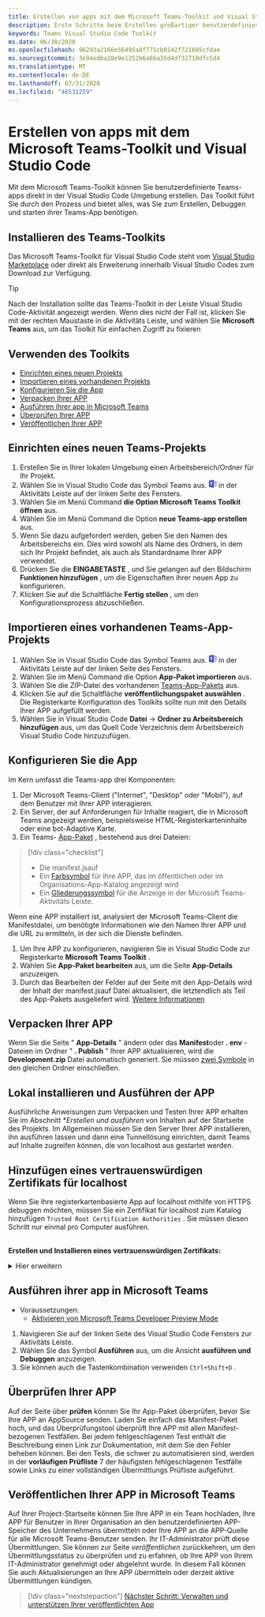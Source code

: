 ```yaml
---
title: Erstellen von apps mit dem Microsoft Teams-Toolkit und Visual Studio Code
description: Erste Schritte beim Erstellen großartiger benutzerdefinierter apps direkt in Visual Studio Code mit dem Microsoft Teams-Toolkit
keywords: Teams Visual Studio Code Toolkit
ms.date: 06/30/2020
ms.openlocfilehash: 96293a2166e56495a8f775cb0142f721605cfdae
ms.sourcegitcommit: 3e94edba28e9e1252b6a6ba35d4df32710dfc5d4
ms.translationtype: MT
ms.contentlocale: de-DE
ms.lasthandoff: 07/31/2020
ms.locfileid: "46531259"
---
```

# <a name="build-apps-with-the-microsoft-teams-toolkit-and-visual-studio-code"></a>Erstellen von apps mit dem Microsoft Teams-Toolkit und Visual Studio Code

Mit dem Microsoft Teams-Toolkit können Sie benutzerdefinierte Teams-apps direkt in der Visual Studio Code Umgebung erstellen. Das Toolkit führt Sie durch den Prozess und bietet alles, was Sie zum Erstellen, Debuggen und starten ihrer Teams-App benötigen.

## <a name="installing-the-teams-toolkit"></a>Installieren des Teams-Toolkits

Das Microsoft Teams-Toolkit für Visual Studio Code steht vom [Visual Studio Marketplace](https://aka.ms/teams-toolkit) oder direkt als Erweiterung innerhalb Visual Studio Codes zum Download zur Verfügung.

> [!TIP]
> Nach der Installation sollte das Teams-Toolkit in der Leiste Visual Studio Code-Aktivität angezeigt werden. Wenn dies nicht der Fall ist, klicken Sie mit der rechten Maustaste in die Aktivitäts Leiste, und wählen Sie **Microsoft Teams** aus, um das Toolkit für einfachen Zugriff zu fixieren

## <a name="using-the-toolkit"></a>Verwenden des Toolkits

- [Einrichten eines neuen Projekts](#set-up-a-new-teams-project)
- [Importieren eines vorhandenen Projekts](#import-an-existing-teams-app-project)
- [Konfigurieren Sie die App](#configure-your-app)
- [Verpacken Ihrer APP](#package-your-app)
- [Ausführen ihrer app in Microsoft Teams](#run-your-app-in-teams)
- [Überprüfen Ihrer APP](#validate-your-app)
- [Veröffentlichen Ihrer APP](#publish-your-app-to-teams)

## <a name="set-up-a-new-teams-project"></a>Einrichten eines neuen Teams-Projekts

1. Erstellen Sie in Ihrer lokalen Umgebung einen Arbeitsbereich/Ordner für Ihr Projekt.
1. Wählen Sie in Visual Studio Code das Symbol Teams aus. ![Teams-Symbol](../assets/icons/favicon-16x16.png) in der Aktivitäts Leiste auf der linken Seite des Fensters.
1. Wählen Sie im Menü Command **die Option Microsoft Teams Toolkit öffnen** aus.
1. Wählen Sie im Menü Command die Option **neue Teams-app erstellen** aus.
1. Wenn Sie dazu aufgefordert werden, geben Sie den Namen des Arbeitsbereichs ein. Dies wird sowohl als Name des Ordners, in dem sich Ihr Projekt befindet, als auch als Standardname Ihrer APP verwendet.
1. Drücken Sie die **EINGABETASTE** , und Sie gelangen auf den Bildschirm **Funktionen hinzufügen** , um die Eigenschaften ihrer neuen App zu konfigurieren.
1. Klicken Sie auf die Schaltfläche **Fertig stellen** , um den Konfigurationsprozess abzuschließen.

## <a name="import-an-existing-teams-app-project"></a>Importieren eines vorhandenen Teams-App-Projekts

1. Wählen Sie in Visual Studio Code das Symbol Teams aus. ![Teams-Symbol](../assets/icons/favicon-16x16.png) in der Aktivitäts Leiste auf der linken Seite des Fensters.
1. Wählen Sie im Menü Command die Option **App-Paket importieren** aus.
1. Wählen Sie die ZIP-Datei des vorhandenen [Teams-App-Pakets](../concepts/build-and-test/apps-package.md) aus.
1. Klicken Sie auf die Schaltfläche **veröffentlichungspaket auswählen** . Die Registerkarte Konfiguration des Toolkits sollte nun mit den Details Ihrer APP aufgefüllt werden.
1. Wählen Sie in Visual Studio Code **Datei**  ->  **Ordner zu Arbeitsbereich hinzufügen** aus, um das Quell Code Verzeichnis dem Arbeitsbereich Visual Studio Code hinzuzufügen.

## <a name="configure-your-app"></a>Konfigurieren Sie die App

Im Kern umfasst die Teams-app drei Komponenten:

  1. Der Microsoft Teams-Client ("Internet", "Desktop" oder "Mobil"), auf dem Benutzer mit Ihrer APP interagieren.
  1. Ein Server, der auf Anforderungen für Inhalte reagiert, die in Microsoft Teams angezeigt werden, beispielsweise HTML-Registerkarteninhalte oder eine bot-Adaptive Karte.
  1. Ein Teams- [App-Paket](/concepts/build-and-test/apps-package.md) , bestehend aus drei Dateien:

  > [!div class="checklist"]
  >
  > - Die manifest.jsauf 
  > - Ein [Farbsymbol](../resources/schema/manifest-schema.md#icons) für Ihre APP, das im öffentlichen oder im Organisations-App-Katalog angezeigt wird
 > - Ein [Gliederungssymbol](../resources/schema/manifest-schema.md#icons) für die Anzeige in der Microsoft Teams-Aktivitäts Leiste.

Wenn eine APP installiert ist, analysiert der Microsoft Teams-Client die Manifestdatei, um benötigte Informationen wie den Namen Ihrer APP und die URL zu ermitteln, in der sich die Dienste befinden.

1. Um Ihre APP zu konfigurieren, navigieren Sie in Visual Studio Code zur Registerkarte **Microsoft Teams Toolkit** .
1. Wählen Sie **App-Paket bearbeiten** aus, um die Seite **App-Details** anzuzeigen.
1. Durch das Bearbeiten der Felder auf der Seite mit den App-Details wird der Inhalt der manifest.jsauf Datei aktualisiert, die letztendlich als Teil des App-Pakets ausgeliefert wird. [Weitere Informationen](https://aka.ms/teams-toolkit-manifest)

## <a name="package-your-app"></a>Verpacken Ihrer APP

Wenn Sie die Seite " **App-Details** " ändern oder das **Manifest**oder **. env** -Dateien im Ordner " **. Publish** " Ihrer APP aktualisieren, wird die **Development.zip** Datei automatisch generiert. Sie müssen [zwei Symbole](../concepts/build-and-test/apps-package.md#icons) in den gleichen Ordner einschließen.

## <a name="install-and-run-your-app-locally"></a>Lokal installieren und Ausführen der APP

Ausführliche Anweisungen zum Verpacken und Testen Ihrer APP erhalten Sie im Abschnitt **Erstellen und ausführen* von Inhalten auf der Startseite des Projekts. Im Allgemeinen müssen Sie den Server Ihrer APP installieren, ihn ausführen lassen und dann eine Tunnellösung einrichten, damit Teams auf Inhalte zugreifen können, die von localhost aus gestartet werden.

## <a name="add-a-trusted-certificate-for-localhost"></a>Hinzufügen eines vertrauenswürdigen Zertifikats für localhost

Wenn Sie Ihre registerkartenbasierte App auf localhost mithilfe von HTTPS debuggen möchten, müssen Sie ein Zertifikat für localhost zum Katalog hinzufügen `Trusted Root Certification Authorities` . Sie müssen diesen Schritt nur einmal pro Computer ausführen.</br></br>

**Erstellen und Installieren eines vertrauenswürdigen Zertifikats:**
<details>
  <summary>Hier erweitern</summary>

* Erstellen und Ausführen der APP
  * Folgen Sie den Anweisungen im Abschnitt **Erstellen und ausführen** der Projekt-Readme-Datei, damit Sie von bereitgestellt wird https://localhost:3000/tab . Im allgemeinen umfasst dies die Ausführung von `npm install` Then`npm start`
  * Navigieren Sie zu https://localhost:3000/tab Google Chrome oder Edge chromium.

* Erwerben Sie das SSL-Zertifikat:
  * Öffnen Sie das Fenster Chrome Developer Tools ( `ctrl + shift + i`  /  `cmd + option + i` ).
  * Klicken Sie auf die `Security` Registerkarte
  * Klicken Sie auf `View certificate` und Sie haben die Möglichkeit, das Zertifikat herunterzuladen – entweder durch Ziehen auf Ihren Desktop in OS X oder durch Klicken auf die `Details` Registerkarte in Windows und dann auf`Copy to File…`
  * Nennen Sie die Datei <*alles*>. CER, und speichern Sie Sie in einem Ordner, für den keine Zustimmung des Administrators erforderlich ist, um eine Schreibaktion auszuführen.
  
* Installieren des Zertifikats unter **Windows**
  * Wählen Sie die `DER encoded binary X.509 (.CER)` Option (die erste) aus, und speichern Sie Sie.
  * Doppelklicken Sie auf das Zertifikat, und installieren Sie es.
  * Wählen Sie`Local Machine`
  * Wählen Sie`Place all certificates in the following store`
  * Wählen Sie`Trusted Root Certification Authorities`
  * Bestätigen der Installation
  
* Installieren des Zertifikats **Mac OS X**
  * Öffnen Sie unter OS X das Dienstprogramm "Schlüsselbund-Access" und wählen Sie im `System` Menü auf der linken Seite. Klicken Sie auf das Schlosssymbol, um Änderungen zu aktivieren.
  * Klicken Sie auf die Schaltfläche Plus am unteren Rand, um ein neues Zertifikat hinzuzufügen, und wählen Sie die Datei aus, die `localhost.cer` Sie auf den Desktop gezogen haben. Klicken Sie `Always Trust` in das angezeigte Dialogfeld.
  * Nachdem Sie das Zertifikat dem System-Schlüsselbund hinzugefügt haben, doppelklicken Sie auf das Zertifikat, und erweitern Sie den `Trust` Abschnitt mit den Zertifikatdetails. Wählen Sie `Always Trust` für jede Option aus.

> [!IMPORTANT]
> Wenn Sie eine Sicherheitszertifikat Warnung erhalten, navigieren Sie zu https://localhost:3000/tab . Wenn die Website immer noch nicht vertrauenswürdig ist, starten Sie Ihren Computer neu, und localhost sollte als vertrauenswürdig akzeptiert werden.
</details>

## <a name="run-your-app-in-teams"></a>Ausführen ihrer app in Microsoft Teams
- Voraussetzungen:
  - [Aktivieren von Microsoft Teams Developer Preview Mode](https://aka.ms/teams-toolkit-enable-devpreview)

1. Navigieren Sie auf der linken Seite des Visual Studio Code Fensters zur Aktivitäts Leiste.
1. Wählen Sie das Symbol **Ausführen** aus, um die Ansicht **ausführen und Debuggen** anzuzeigen.
1. Sie können auch die Tastenkombination verwenden `Ctrl+Shift+D` .

## <a name="validate-your-app"></a>Überprüfen Ihrer APP

Auf der Seite über **prüfen** können Sie Ihr App-Paket überprüfen, bevor Sie Ihre APP an AppSource senden. Laden Sie einfach das Manifest-Paket hoch, und das Überprüfungstool überprüft Ihre APP mit allen Manifest-bezogenen Testfällen. Bei jedem fehlgeschlagenen Test enthält die Beschreibung einen Link zur Dokumentation, mit dem Sie den Fehler beheben können. Bei den Tests, die schwer zu automatisieren sind, werden in der **vorläufigen Prüfliste** 7 der häufigsten fehlgeschlagenen Testfälle sowie Links zu einer vollständigen Übermittlungs Prüfliste aufgeführt.

## <a name="publish-your-app-to-teams"></a>Veröffentlichen Ihrer APP in Microsoft Teams

Auf Ihrer Project-Startseite können Sie Ihre APP in ein Team hochladen, Ihre APP für Benutzer in Ihrer Organisation an den benutzerdefinierten APP-Speicher des Unternehmens übermitteln oder Ihre APP an die APP-Quelle für alle Microsoft Teams-Benutzer senden. Ihr IT-Administrator prüft diese Übermittlungen. Sie können zur Seite *veröffentlichen* zurückkehren, um den Übermittlungsstatus zu überprüfen und zu erfahren, ob Ihre APP von Ihrem IT-Administrator genehmigt oder abgelehnt wurde. In diesem Fall können Sie auch Aktualisierungen an Ihre APP übermitteln oder derzeit aktive Übermittlungen kündigen.

> [!div class="nextstepaction"]
> [Nächster Schritt: Verwalten und unterstützen Ihrer veröffentlichten App](../concepts/deploy-and-publish/appsource/post-publish/overview.md)
